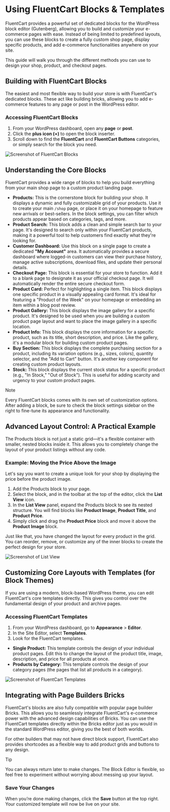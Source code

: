 # Using FluentCart Blocks & Templates

FluentCart provides a powerful set of dedicated blocks for the WordPress block editor (Gutenberg), allowing you to build and customize your e-commerce pages with ease. Instead of being limited to predefined layouts, you can use these blocks to create a fully custom shop page, display specific products, and add e-commerce functionalities anywhere on your site.

This guide will walk you through the different methods you can use to design your shop, product, and checkout pages.

## Building with FluentCart Blocks

The easiest and most flexible way to build your store is with FluentCart's dedicated blocks. These act like building bricks, allowing you to add e-commerce features to any page or post in the WordPress editor.

### Accessing FluentCart Blocks

 1. From your WordPress dashboard, open any **page** or **post**.
 2. Click the **plus icon (+)** to open the block inserter.
 3. Scroll down to find the **FluentCart** and **FluentCart Buttons** categories, or simply search for the block you need.

   ![Screenshot of FluentCart Blocks](/images/miscellaneous/using-fluentcart-blocks/accessing-fluentcart-blocks.webp)

## Understanding the Core Blocks

FluentCart provides a wide range of blocks to help you build everything from your main shop page to a custom product landing page.

* **Products:** This is the cornerstone block for building your shop. It displays a dynamic and fully customizable grid of your products. Use it to create your main `/shop` page, or place it on your homepage to feature new arrivals or best-sellers. In the block settings, you can filter which products appear based on categories, tags, and more.
* **Product Search:** This block adds a clean and simple search bar to your page. It's designed to search only within your FluentCart products, making it a powerful tool to help customers find exactly what they're looking for.
* **Customer Dashboard:** Use this block on a single page to create a dedicated **"My Account"** area. It automatically provides a secure dashboard where logged-in customers can view their purchase history, manage active subscriptions, download files, and update their personal details.
* **Checkout Page:** This block is essential for your store to function. Add it to a blank page to designate it as your official checkout page. It will automatically render the entire secure checkout form.
* **Product Card:** Perfect for highlighting a single item. This block displays one specific product in a visually appealing card format. It's ideal for featuring a "Product of the Week" on your homepage or embedding an item within a blog post review.
* **Product Gallery:** This block displays the image gallery for a specific product. It's designed to be used when you are building a custom product page layout and want to place the image gallery in a specific location.
* **Product Info:** This block displays the core information for a specific product, such as its title, short description, and price. Like the gallery, it's a modular block for building custom product pages.
* **Buy Section:** This block displays the complete purchasing section for a product, including its variation options (e.g., sizes, colors), quantity selector, and the "Add to Cart" button. It's another key component for creating custom product layouts.
* **Stock:** This block displays the current stock status for a specific product (e.g., "In Stock," "Out of Stock"). This is useful for adding scarcity and urgency to your custom product pages.

> [!NOTE]
>Every FluentCart blocks comes with its own set of customization options. After adding a block, be sure to check the block settings sidebar on the right to fine-tune its appearance and functionality.


## Advanced Layout Control: A Practical Example

The Products block is not just a static grid—it's a flexible container with smaller, nested blocks inside it. This allows you to completely change the layout of your product listings without any code.

### Example: Moving the Price Above the Image

Let's say you want to create a unique look for your shop by displaying the price before the product image.
 1. Add the Products block to your page.
 2. Select the block, and in the toolbar at the top of the editor, click the **List View** icon.
 3. In the **List View** panel, expand the Products block to see its nested structure. You will find blocks like **Product Image**, **Product Title**, and **Product Price**.
 4. Simply click and drag the **Product Price** block and move it above the **Product Image** block.

Just like that, you have changed the layout for every product in the grid. You can reorder, remove, or customize any of the inner blocks to create the perfect design for your store.

   ![Screenshot of List View](/images/miscellaneous/using-fluentcart-blocks/list-view.webp)

## Customizing Core Layouts with Templates (for Block Themes)

If you are using a modern, block-based WordPress theme, you can edit FluentCart's core templates directly. This gives you control over the fundamental design of your product and archive pages.

### Accessing FluentCart Templates

 1. From your WordPress dashboard, go to **Appearance** > **Editor**.
 2. In the Site Editor, select **Templates**.
 3. Look for the FluentCart templates.
  * **Single Product:** This template controls the design of your individual product pages. Edit this to change the layout of the product title, image, description, and price for all products at once.
  * **Products by Category:** This template controls the design of your category pages (the pages that list all products in a category).

   ![Screenshot of FluentCart Templates](/images/miscellaneous/using-fluentcart-blocks/fluentcart-templates.webp)

## Integrating with Page Builders Bricks

FluentCart's blocks are also fully compatible with popular page builder Bricks. This allows you to seamlessly integrate FluentCart's e-commerce power with the advanced design capabilities of Bricks.
You can use the FluentCart templates directly within the Bricks editor just as you would in the standard WordPress editor, giving you the best of both worlds. 

For other builders that may not have direct block support, FluentCart also provides shortcodes as a flexible way to add product grids and buttons to any design.

> [!TIP] 
>You can always return later to make changes. The Block Editor is flexible, so feel free to experiment without worrying about messing up your layout.

### Save Your Changes
When you’re done making changes, click the **Save** button at the top right. Your customized template will now be live on your site.